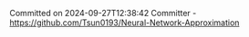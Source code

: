 Committed on 2024-09-27T12:38:42 
Committer - https://github.com/Tsun0193/Neural-Network-Approximation